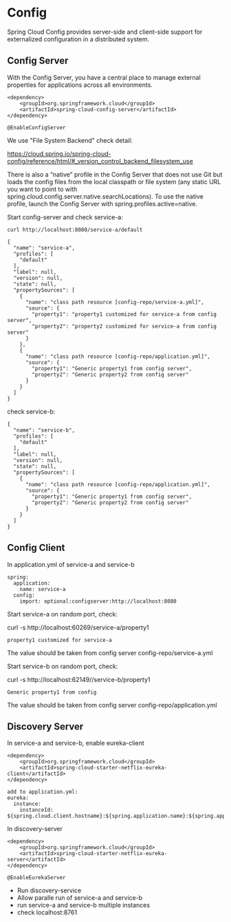 # Config
Spring Cloud Config provides server-side and client-side support for externalized configuration in a distributed system. 


## Config Server
With the Config Server, you have a central place to manage external properties for applications across all environments.

    <dependency>
        <groupId>org.springframework.cloud</groupId>
        <artifactId>spring-cloud-config-server</artifactId>
    </dependency>
        
    @EnableConfigServer
    

We use "File System Backend" check detail:

https://cloud.spring.io/spring-cloud-config/reference/html/#_version_control_backend_filesystem_use

There is also a “native” profile in the Config Server that does not use Git but loads the config files from the local classpath or file system (any static URL you want to point to with spring.cloud.config.server.native.searchLocations). To use the native profile, launch the Config Server with spring.profiles.active=native.

Start config-server and check service-a:

    curl http://localhost:8080/service-a/default
    
    {
      "name": "service-a",
      "profiles": [
        "default"
      ],
      "label": null,
      "version": null,
      "state": null,
      "propertySources": [
        {
          "name": "class path resource [config-repo/service-a.yml]",
          "source": {
            "property1": "property1 customized for service-a from config server",
            "property2": "property2 customized for service-a from config server"
          }
        },
        {
          "name": "class path resource [config-repo/application.yml]",
          "source": {
            "property1": "Generic property1 from config server",
            "property2": "Generic property2 from config server"
          }
        }
      ]
    }

check service-b:

    {
      "name": "service-b",
      "profiles": [
        "default"
      ],
      "label": null,
      "version": null,
      "state": null,
      "propertySources": [
        {
          "name": "class path resource [config-repo/application.yml]",
          "source": {
            "property1": "Generic property1 from config server",
            "property2": "Generic property2 from config server"
          }
        }
      ]
    }
    
## Config Client 
In application.yml of service-a and service-b

    spring:
      application:
        name: service-a
      config:
        import: optional:configserver:http://localhost:8080

Start service-a on random port, check: 

curl -s http://localhost:60269/service-a/property1

    property1 customized for service-a
The value should be taken from config server config-repo/service-a.yml

Start service-b on random port, check: 

curl -s http://localhost:62149//service-b/property1

    Generic property1 from config
The value should be taken from config server config-repo/application.yml


## Discovery Server
In service-a and service-b, enable eureka-client

    <dependency>
        <groupId>org.springframework.cloud</groupId>
        <artifactId>spring-cloud-starter-netflix-eureka-client</artifactId>
    </dependency>
    
    add to application.yml:
    eureka:
      instance:
        instanceId: ${spring.cloud.client.hostname}:${spring.application.name}:${spring.application.instance_id:${random.value}}}

In discovery-server

    <dependency>
        <groupId>org.springframework.cloud</groupId>
        <artifactId>spring-cloud-starter-netflix-eureka-server</artifactId>
    </dependency>
    
    @EnableEurekaServer
    
* Run discovery-service
* Allow paralle run of service-a and service-b
* run service-a and service-b multiple instances
* check localhost:8761